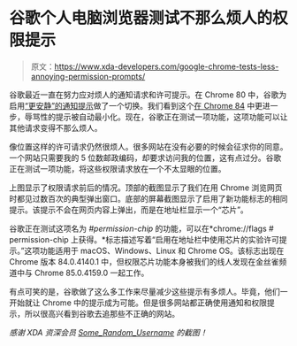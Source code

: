 # 谷歌个人电脑浏览器测试不那么烦人的权限提示

> 原文：<https://www.xda-developers.com/google-chrome-tests-less-annoying-permission-prompts/>

谷歌最近一直在努力应对烦人的通知请求和许可提示。在 Chrome 80 中，谷歌为启用[“更安静”的通知提示](https://www.xda-developers.com/google-chrome-annoying-notification-prompts/)做了一个切换。我们看到这个[在 Chrome 84](https://www.xda-developers.com/google-chome-84-abusive-notifications-permissions-requests/) 中更进一步，辱骂性的提示被自动最小化。现在，谷歌正在测试一项功能，这项功能可以让其他请求变得不那么烦人。

像位置这样的许可请求仍然很烦人。很多网站在没有必要的时候会征求你的同意。一个网站只需要我的 5 位数邮政编码，却要求访问我的位置，这有点过分。谷歌正在测试一项功能，将这些权限请求放在一个不太显眼的位置。

上图显示了权限请求前后的情况。顶部的截图显示了我们在用 Chrome 浏览网页时都见过数百次的典型弹出窗口。底部的屏幕截图显示了启用了新功能标志的相同提示。该提示不会在网页内容上弹出，而是在地址栏显示一个“芯片”。

谷歌正在测试这项名为 *#permission-chip* 的功能，可以在*chrome://flags # permission-chip 上获得。*标志描述写着“启用在地址栏中使用芯片的实验许可提示。”这项功能适用于 macOS、Windows、Linux 和 Chrome OS。该标志出现在 Chrome 版本 84.0.4140.1 中，但权限芯片功能本身被我们的线人发现在金丝雀频道中与 Chrome 85.0.4159.0 一起工作。

有点可笑的是，谷歌做了这么多工作来尽量减少这些提示有多烦人。毕竟，他们一开始就让 Chrome 中的提示成为可能。但是很多网站都正确使用通知和权限提示，所以很高兴看到谷歌去追那些不正确的网站。

*感谢 XDA 资深会员 [Some_Random_Username](https://forum.xda-developers.com/member.php?u=8234677) 的截图！*